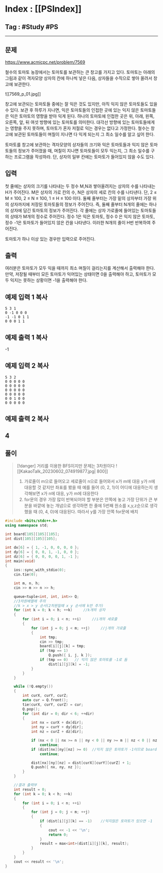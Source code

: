 # Index : [[PSIndex]]
## Tag : #Study #PS
---

## 문제
https://www.acmicpc.net/problem/7569

철수의 토마토 농장에서는 토마토를 보관하는 큰 창고를 가지고 있다. 토마토는 아래의 그림과 같이 격자모양 상자의 칸에 하나씩 넣은 다음, 상자들을 수직으로 쌓아 올려서 창고에 보관한다.

![[7569_p_01.jpg]]

창고에 보관되는 토마토들 중에는 잘 익은 것도 있지만, 아직 익지 않은 토마토들도 있을 수 있다. 보관 후 하루가 지나면, 익은 토마토들의 인접한 곳에 있는 익지 않은 토마토들은 익은 토마토의 영향을 받아 익게 된다. 하나의 토마토에 인접한 곳은 위, 아래, 왼쪽, 오른쪽, 앞, 뒤 여섯 방향에 있는 토마토를 의미한다. 대각선 방향에 있는 토마토들에게는 영향을 주지 못하며, 토마토가 혼자 저절로 익는 경우는 없다고 가정한다. 철수는 창고에 보관된 토마토들이 며칠이 지나면 다 익게 되는지 그 최소 일수를 알고 싶어 한다.

토마토를 창고에 보관하는 격자모양의 상자들의 크기와 익은 토마토들과 익지 않은 토마토들의 정보가 주어졌을 때, 며칠이 지나면 토마토들이 모두 익는지, 그 최소 일수를 구하는 프로그램을 작성하라. 단, 상자의 일부 칸에는 토마토가 들어있지 않을 수도 있다.

## 입력

첫 줄에는 상자의 크기를 나타내는 두 정수 M,N과 쌓아올려지는 상자의 수를 나타내는 H가 주어진다. M은 상자의 가로 칸의 수, N은 상자의 세로 칸의 수를 나타낸다. 단, 2 ≤ M ≤ 100, 2 ≤ N ≤ 100, 1 ≤ H ≤ 100 이다. 둘째 줄부터는 가장 밑의 상자부터 가장 위의 상자까지에 저장된 토마토들의 정보가 주어진다. 즉, 둘째 줄부터 N개의 줄에는 하나의 상자에 담긴 토마토의 정보가 주어진다. 각 줄에는 상자 가로줄에 들어있는 토마토들의 상태가 M개의 정수로 주어진다. 정수 1은 익은 토마토, 정수 0 은 익지 않은 토마토, 정수 -1은 토마토가 들어있지 않은 칸을 나타낸다. 이러한 N개의 줄이 H번 반복하여 주어진다.

토마토가 하나 이상 있는 경우만 입력으로 주어진다.

## 출력

여러분은 토마토가 모두 익을 때까지 최소 며칠이 걸리는지를 계산해서 출력해야 한다. 만약, 저장될 때부터 모든 토마토가 익어있는 상태이면 0을 출력해야 하고, 토마토가 모두 익지는 못하는 상황이면 -1을 출력해야 한다.

## 예제 입력 1 복사

```
5 3 1
0 -1 0 0 0
-1 -1 0 1 1
0 0 0 1 1
```

## 예제 출력 1 복사

-1

## 예제 입력 2 복사

```
5 3 2
0 0 0 0 0
0 0 0 0 0
0 0 0 0 0
0 0 0 0 0
0 0 1 0 0
0 0 0 0 0
```

## 예제 출력 2 복사

4
   
---
## 풀이
> [!danger] 거리를 이용한 BFS이지만 문제는 3차원이다
> ![[KakaoTalk_20230602_074919877.jpg| 800]]
> 1. 가로줄이 m으로 들어오고 세로줄이 n으로 들어와서 x가 m에 대응 y가 n에 대응할 것 같지만 좌표를 봤을 때 예를 들어 (0, 2, 1)이 어디에 대응하는지 생각해보면 x가 n에 대응, y가 m에 대응한다
> 2. for문의 경우 가장 많이 반복되어야 할 부분은 안쪽에 놓고 가장 단위가 큰 부분을 바깥에 놓는 개념으로 생각하면 한 줄에 5번째 원소를 x,y,z순으로 생각했을 때 (0, 4, 0)에 대응된다. 따라서 y를 가장 안쪽 for문에 배치

```cpp
#include <bits/stdc++.h>
using namespace std;

int board[105][105][105];
int dist[105][105][105];

int dx[6] = { 1, -1, 0, 0, 0, 0 };
int dy[6] = { 0, 0, 1, -1, 0, 0 };
int dz[6] = { 0, 0, 0, 0, 1, -1 };
int main(void)
{
	ios::sync_with_stdio(0);
	cin.tie(0);

	int m, n, h;
	cin >> m >> n >> h;

	queue<tuple<int, int, int>> Q;
	//3차원배열에 주의
	//k > x > y 순서(2차원일때 x y 순서에 k만 추가)
	for (int k = 0; k < h; ++k)		//k개의 상자
	{
		for (int i = 0; i < n; ++i)		//i개의 세로줄
		{
			for (int j = 0; j < m; ++j)		//j개의 가로줄
			{
				int tmp;
				cin >> tmp;
				board[i][j][k] = tmp;
				if (tmp == 1)
					Q.push({ i, j, k });
				if (tmp == 0)	// 익지 않은 토마토를 -1로 둠
					dist[i][j][k] = -1;
			}
		}
	}

	while (!Q.empty())
	{
		int curX, curY, curZ;
		auto cur = Q.front();
		tie(curX, curY, curZ) = cur;
		Q.pop();
		for (int dir = 0; dir < 6; ++dir)
		{
			int nx = curX + dx[dir];
			int ny = curY + dy[dir];
			int nz = curZ + dz[dir];

			if (nx < 0 || nx >= n || ny < 0 || ny >= m || nz < 0 || nz >= h)
				continue;
			if (dist[nx][ny][nz] >= 0)	//익지 않은 토마토가 -1이므로 board 상관없이 그것만 검사하면 됨
				continue;

			dist[nx][ny][nz] = dist[curX][curY][curZ] + 1;
			Q.push({ nx, ny, nz });
		}
	}

	//결과 출력부
	int result = 0;
	for (int k = 0; k < h; ++k)
	{
		for (int i = 0; i < n; ++i)
		{
			for (int j = 0; j < m; ++j)
			{
				if (dist[i][j][k] == -1)	//익지않은 토마토가 있으면 -1
				{
					cout << -1 << '\n';
					return 0;
				}
				result = max<int>(dist[i][j][k], result);
			}
		}
	}
	cout << result << '\n';
}


```